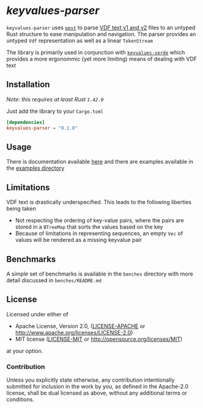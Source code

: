 # _keyvalues-parser_

`keyvalues-parser` uses [`pest`](https://lib.rs/crates/pest) to parse
[VDF text v1 and v2](https://developer.valvesoftware.com/wiki/KeyValues)
files to an untyped Rust structure to ease manipulation and navigation. The
parser provides an untyped `Vdf` representation as well as a linear
`TokenStream`

The library is primarily used in conjunction with
[`keyvalues-serde`](https://github.com/LovecraftianHorror/vdf-rs/tree/main/keyvalues-serde)
which provides a more ergonommic (yet more limiting) means of dealing with VDF
text

## Installation

_Note: this requires at least Rust `1.42.0`_

Just add the library to your `Cargo.toml`

```toml
[dependencies]
keyvalues-parser = "0.1.0"
```

## Usage

There is documentation available
[here](https://docs.rs/keyvalues-parser/0.2.0/keyvalues_parser/) and there are
examples available in the
[examples directory](https://github.com/LovecraftianHorror/vdf-rs/tree/main/keyvalues-parser/examples)

## Limitations

VDF text is drastically underspecified. This leads to the following liberties
being taken

- Not respecting the ordering of key-value pairs, where the pairs are stored in a `BTreeMap` that sorts the values based on the key
- Because of limitations in representing sequences, an empty `Vec` of values will be rendered as a missing keyvalue pair

## Benchmarks

A simple set of benchmarks is available in the `benches` directory with more detail discussed in `benches/README.md`

## License

Licensed under either of

 - Apache License, Version 2.0, ([LICENSE-APACHE](LICENSE-APACHE) or http://www.apache.org/licenses/LICENSE-2.0)
 - MIT license ([LICENSE-MIT](LICENSE-MIT) or http://opensource.org/licenses/MIT)

at your option.

### Contribution

Unless you explicitly state otherwise, any contribution intentionally submitted
for inclusion in the work by you, as defined in the Apache-2.0 license, shall
be dual licensed as above, without any additional terms or conditions.
